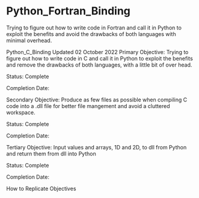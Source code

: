 # Python_Fortran_Binding
Trying to figure out how to write code in Fortran and call it in Python to exploit the benefits and avoid the drawbacks of both languages with minimal overhead.

Python_C_Binding
Updated 02 October 2022
Primary Objective:
Trying to figure out how to write code in C and call it in Python to exploit the benefits and remove the drawbacks of both languages, with a little bit of over head.

Status: Complete

Completion Date:

Secondary Objective:
Produce as few files as possible when compiling C code into a .dll file for better file mangement and avoid a cluttered workspace.

Status: Complete

Completion Date:

Tertiary Objective:
Input values and arrays, 1D and 2D, to dll from Python and return them from dll into Python

Status: Complete

Completion Date:

How to Replicate Objectives
